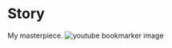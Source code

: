# Story
My masterpiece.
![youtube bookmarker image](https://github.com/amitguria/Story/assets/110809249/6e09e325-1564-4698-99e5-c00d8eec111a)
